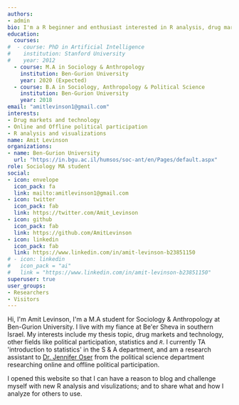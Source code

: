 ```yaml
---
authors:
- admin
bio: I'm a R beginner and enthusiast interested in R analysis, drug markets and political participation.
education:
  courses:
#  - course: PhD in Artificial Intelligence
#    institution: Stanford University
#    year: 2012
  - course: M.A in Sociology & Anthropology
    institution: Ben-Gurion University
    year: 2020 (Expected)
  - course: B.A in Sociology, Anthropology & Political Science
    institution: Ben-Gurion University
    year: 2018
email: "amitlevinson1@gmail.com"
interests:
- Drug markets and technology
- Online and Offline political participation
- R analysis and visualizations
name: Amit Levinson
organizations:
- name: Ben-Gurion University
  url: "https://in.bgu.ac.il/humsos/soc-ant/en/Pages/default.aspx"
role: Sociology MA student
social:
- icon: envelope
  icon_pack: fa
  link: mailto:amitlevinson1@gmail.com
- icon: twitter
  icon_pack: fab
  link: https://twitter.com/Amit_Levinson
- icon: github
  icon_pack: fab
  link: https://github.com/AmitLevinson
- icon: linkedin
  icon_pack: fab
  link: https://www.linkedin.com/in/amit-levinson-b23851150
# - icon: linkedin
#   icon_pack = "ai"
#   link = "https://www.linkedin.com/in/amit-levinson-b23851150"
superuser: true
user_groups:
- Researchers
- Visitors
---
```


Hi, I'm Amit Levinson, I'm a M.A student for Sociology & Anthropology at Ben-Gurion University. I live with my fiance at Be'er Sheva in southern Israel. My interests include my thesis topic, drug markets and technology, other fields like political participation, statistics and *`R`*. I currently TA 'introduction to statistics' in the S & A department, and am a research assistant to [Dr. Jennifer Oser](https://www.jenniferoser.com/) from the political science department researching online and offline political participation.

I opened this website so that I can have a reason to blog and challenge myself with new R analysis and visulizations; and to share what and how I analyze for others to use.
